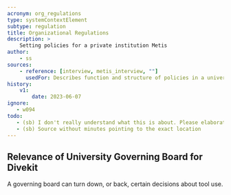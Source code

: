 ```yaml
---
acronym: org_regulations
type: systemContextElement
subtype: regulation
title: Organizational Regulations
description: >
    Setting policies for a private institution Metis
author:
    - ss
sources:
    - reference: [interview, metis_interview, ""]
      usedFor: Describes function and structure of policies in a university context.
history:
    v1:
        date: 2023-06-07
ignore: 
   - w094
todo:
   - (sb) I don't really understand what this is about. Please elaborate.
   - (sb) Source without minutes pointing to the exact location
---
```


## Relevance of University Governing Board for Divekit

A governing board can turn down, or back, certain decisions about tool use.
